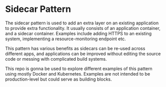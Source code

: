 # Sidecar Pattern

The sidecar pattern is used to add an extra layer on an existing application to provide extra functionality. It usually consists of an application container, and a sidecar container. Examples include adding HTTPS to an existing system, implementing a resource-monitoring endpoint etc.

This pattern has various benefits as sidecars can be re-used across different apps, and applications can be improved without editing the source code or messing with complicated build systems.

This repo is gonna be used to explore different examples of this pattern using mostly Docker and Kubernetes. Examples are not intended to be production-level but could serve as building blocks.
